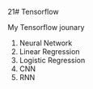 21# Tensorflow

My Tensorflow jounary
  1. Neural Network
  2. Linear Regression
  3. Logistic Regression
  4. CNN
  5. RNN
